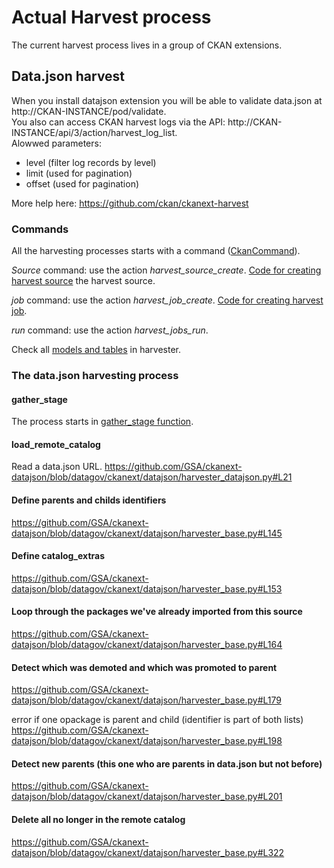 # Actual Harvest process

The current harvest process lives in a group of CKAN extensions.

## Data.json harvest

When you install datajson extension you will be able to validate data.json at http://CKAN-INSTANCE/pod/validate.  
You also can access CKAN harvest logs via the API: http://CKAN-INSTANCE/api/3/action/harvest_log_list.  
Alowwed parameters:
 - level (filter log records by level)
 - limit (used for pagination)
 - offset (used for pagination)

More help here: https://github.com/ckan/ckanext-harvest  

### Commands
All the harvesting processes starts with a command ([CkanCommand](https://github.com/ckan/ckanext-harvest/blob/master/ckanext/harvest/commands/harvester.py#L13)).  

_Source_ command: use the action _harvest_source_create_. [Code for creating harvest source](https://github.com/ckan/ckanext-harvest/blob/3a72337f1e619bf9ea3221037ca86615ec22ae2f/ckanext/harvest/commands/harvester.py#L281) the harvest source.  

_job_ command: use the action _harvest_job_create_. [Code for creating harvest job](https://github.com/ckan/ckanext-harvest/blob/3a72337f1e619bf9ea3221037ca86615ec22ae2f/ckanext/harvest/commands/harvester.py#L385).  

_run_ command: use the action _harvest_jobs_run_.  

Check all [models and tables](https://github.com/ckan/ckanext-harvest/blob/3a72337f1e619bf9ea3221037ca86615ec22ae2f/ckanext/harvest/model/__init__.py#L250) in harvester.  


### The data.json harvesting process

#### gather_stage

The process starts in [gather_stage function](https://github.com/GSA/ckanext-datajson/blob/07ca20e0b6dc1898f4ca034c1e073e0c27de2015/ckanext/datajson/harvester_base.py#L112).  

#### load_remote_catalog
Read a data.json URL.
https://github.com/GSA/ckanext-datajson/blob/datagov/ckanext/datajson/harvester_datajson.py#L21

#### Define parents and childs identifiers

https://github.com/GSA/ckanext-datajson/blob/datagov/ckanext/datajson/harvester_base.py#L145


#### Define catalog_extras
https://github.com/GSA/ckanext-datajson/blob/datagov/ckanext/datajson/harvester_base.py#L153

#### Loop through the packages we've already imported from this source
https://github.com/GSA/ckanext-datajson/blob/datagov/ckanext/datajson/harvester_base.py#L164

#### Detect which was demoted and which was promoted to parent

https://github.com/GSA/ckanext-datajson/blob/datagov/ckanext/datajson/harvester_base.py#L179

error if one opackage is parent and child (identifier is part of both lists)
https://github.com/GSA/ckanext-datajson/blob/datagov/ckanext/datajson/harvester_base.py#L198

#### Detect new parents (this one who are parents in data.json but not before)
https://github.com/GSA/ckanext-datajson/blob/datagov/ckanext/datajson/harvester_base.py#L201

#### Delete all no longer in the remote catalog
https://github.com/GSA/ckanext-datajson/blob/datagov/ckanext/datajson/harvester_base.py#L322
